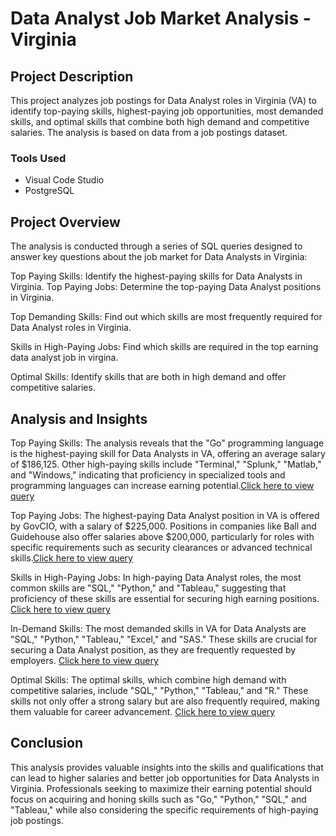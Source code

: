 # Data Analyst Job Market Analysis - Virginia

## Project Description
This project analyzes job postings for Data Analyst roles in Virginia (VA) to identify top-paying skills, highest-paying job opportunities, most demanded skills, and optimal skills that combine both high demand and competitive salaries. The analysis is based on data from a job postings dataset.

### Tools Used
- Visual Code Studio
- PostgreSQL 

## Project Overview
The analysis is conducted through a series of SQL queries designed to answer key questions about the job market for Data Analysts in Virginia:

Top Paying Skills: Identify the highest-paying skills for Data Analysts in Virginia.
Top Paying Jobs: Determine the top-paying Data Analyst positions in Virginia.

Top Demanding Skills: Find out which skills are most frequently required for Data Analyst roles in Virginia.

Skills in High-Paying Jobs: Find which skills are required in the top earning data analyst job in virgina.

Optimal Skills: Identify skills that are both in high demand and offer competitive salaries.

## Analysis and Insights
Top Paying Skills: The analysis reveals that the "Go" programming language is the highest-paying skill for Data Analysts in VA, offering an average salary of $186,125. Other high-paying skills include "Terminal," "Splunk," "Matlab," and "Windows," indicating that proficiency in specialized tools and programming languages can increase earning potential.[Click here to view query](/project_sql/top_paying_skill.sql)

Top Paying Jobs: The highest-paying Data Analyst position in VA is offered by GovCIO, with a salary of $225,000. Positions in companies like Ball and Guidehouse also offer salaries above $200,000, particularly for roles with specific requirements such as security clearances or advanced technical skills.[Click here to view query](/project_sql/top_paying_job.sql)

Skills in High-Paying Jobs: In high-paying Data Analyst roles, the most common skills are "SQL," "Python," and "Tableau," suggesting that proficiency of these skills are essential for securing high earning positions.
[Click here to view query](/project_sql/skills_of_top_paying_jobs.sql)

In-Demand Skills: The most demanded skills in VA for Data Analysts are "SQL," "Python," "Tableau," "Excel," and "SAS." These skills are crucial for securing a Data Analyst position, as they are frequently requested by employers. [Click here to view query](/project_sql/top_damanding_skills.sql)

Optimal Skills: The optimal skills, which combine high demand with competitive salaries, include "SQL," "Python," "Tableau," and "R." These skills not only offer a strong salary but are also frequently required, making them valuable for career advancement. [Click here to view query](/project_sql/optimal_skills.sql)

## Conclusion
This analysis provides valuable insights into the skills and qualifications that can lead to higher salaries and better job opportunities for Data Analysts in Virginia. Professionals seeking to maximize their earning potential should focus on acquiring and honing skills such as "Go," "Python," "SQL," and "Tableau," while also considering the specific requirements of high-paying job postings.
